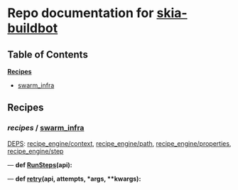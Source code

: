 <!--- AUTOGENERATED BY `./recipes.py test train` -->
# Repo documentation for [skia-buildbot]()
## Table of Contents

**[Recipes](#Recipes)**
  * [swarm_infra](#recipes-swarm_infra)
## Recipes

### *recipes* / [swarm\_infra](/infra/bots/recipes/swarm_infra.py)

[DEPS](/infra/bots/recipes/swarm_infra.py#13): [recipe\_engine/context][recipe_engine/recipe_modules/context], [recipe\_engine/path][recipe_engine/recipe_modules/path], [recipe\_engine/properties][recipe_engine/recipe_modules/properties], [recipe\_engine/step][recipe_engine/recipe_modules/step]

&mdash; **def [RunSteps](/infra/bots/recipes/swarm_infra.py#36)(api):**

&mdash; **def [retry](/infra/bots/recipes/swarm_infra.py#24)(api, attempts, \*args, \*\*kwargs):**

[recipe_engine/recipe_modules/context]: https://chromium.googlesource.com/infra/luci/recipes-py.git/+/6277a86cea12e7c3e24b78f32271f0a40b035726/README.recipes.md#recipe_modules-context
[recipe_engine/recipe_modules/path]: https://chromium.googlesource.com/infra/luci/recipes-py.git/+/6277a86cea12e7c3e24b78f32271f0a40b035726/README.recipes.md#recipe_modules-path
[recipe_engine/recipe_modules/properties]: https://chromium.googlesource.com/infra/luci/recipes-py.git/+/6277a86cea12e7c3e24b78f32271f0a40b035726/README.recipes.md#recipe_modules-properties
[recipe_engine/recipe_modules/step]: https://chromium.googlesource.com/infra/luci/recipes-py.git/+/6277a86cea12e7c3e24b78f32271f0a40b035726/README.recipes.md#recipe_modules-step
